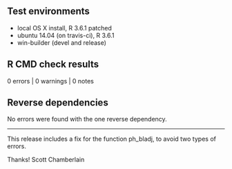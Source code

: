 ## Test environments

* local OS X install, R 3.6.1 patched
* ubuntu 14.04 (on travis-ci), R 3.6.1
* win-builder (devel and release)

## R CMD check results

0 errors | 0 warnings | 0 notes

## Reverse dependencies

No errors were found with the one reverse dependency.

--------

This release includes a fix for the function ph_bladj, to avoid two types of errors.

Thanks!
Scott Chamberlain

